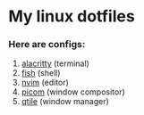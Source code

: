 # My linux dotfiles

### Here are configs:

1. [alacritty](/alacritty) (terminal)
1. [fish](/fish) (shell)
1. [nvim](/nvim) (editor)
1. [picom](/picom) (window compositor)
1. [qtile](/qtile) (window manager)
